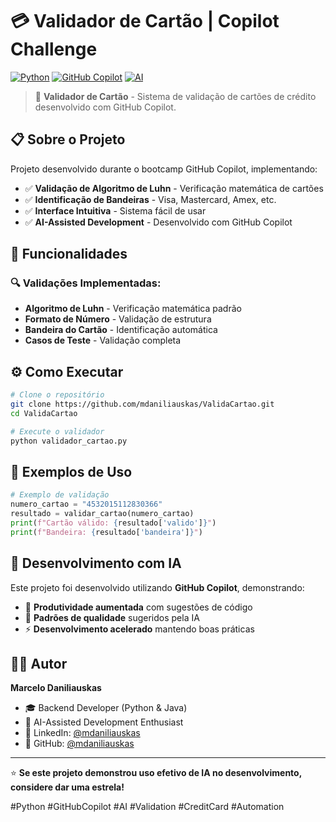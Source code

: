 # 💳 Validador de Cartão | Copilot Challenge

[![Python](https://img.shields.io/badge/Python-3776AB?style=for-the-badge&logo=python&logoColor=white)](https://www.python.org/)
[![GitHub Copilot](https://img.shields.io/badge/GitHub_Copilot-100000?style=for-the-badge&logo=github&logoColor=white)](https://github.com/features/copilot)
[![AI](https://img.shields.io/badge/AI-Assisted-purple?style=for-the-badge)](https://github.com/mdaniliauskas)

> 🎯 **Validador de Cartão** - Sistema de validação de cartões de crédito desenvolvido com GitHub Copilot.

## 📋 Sobre o Projeto

Projeto desenvolvido durante o bootcamp GitHub Copilot, implementando:

- ✅ **Validação de Algoritmo de Luhn** - Verificação matemática de cartões
- ✅ **Identificação de Bandeiras** - Visa, Mastercard, Amex, etc.
- ✅ **Interface Intuitiva** - Sistema fácil de usar
- ✅ **AI-Assisted Development** - Desenvolvido com GitHub Copilot

## 🚀 Funcionalidades

### 🔍 Validações Implementadas:
- **Algoritmo de Luhn** - Verificação matemática padrão
- **Formato de Número** - Validação de estrutura
- **Bandeira do Cartão** - Identificação automática
- **Casos de Teste** - Validação completa

## ⚙️ Como Executar

```bash
# Clone o repositório
git clone https://github.com/mdaniliauskas/ValidaCartao.git
cd ValidaCartao

# Execute o validador
python validador_cartao.py
```

## 🧪 Exemplos de Uso

```python
# Exemplo de validação
numero_cartao = "4532015112830366"
resultado = validar_cartao(numero_cartao)
print(f"Cartão válido: {resultado['valido']}")
print(f"Bandeira: {resultado['bandeira']}")
```

## 🤖 Desenvolvimento com IA

Este projeto foi desenvolvido utilizando **GitHub Copilot**, demonstrando:
- 🎯 **Produtividade aumentada** com sugestões de código
- 🧠 **Padrões de qualidade** sugeridos pela IA
- ⚡ **Desenvolvimento acelerado** mantendo boas práticas

## 👨‍💻 Autor

**Marcelo Daniliauskas**
- 🎓 Backend Developer (Python & Java)
- 🤖 AI-Assisted Development Enthusiast
- 🔗 LinkedIn: [@mdaniliauskas](https://linkedin.com/in/mdaniliauskas)
- 🐙 GitHub: [@mdaniliauskas](https://github.com/mdaniliauskas)

---

⭐ **Se este projeto demonstrou uso efetivo de IA no desenvolvimento, considere dar uma estrela!**

#Python #GitHubCopilot #AI #Validation #CreditCard #Automation

